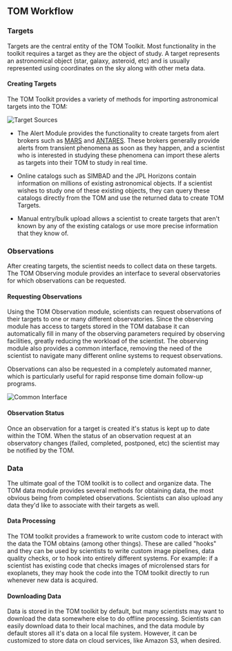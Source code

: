 TOM Workflow
---

### Targets

Targets are the central entity of the TOM Toolkit. Most functionality in the
toolkit requires a target as they are the object of study. A target represents an
astronomical object (star, galaxy, asteroid, etc) and is usually represented using
coordinates on the sky along with other meta data.

#### Creating Targets

The TOM Toolkit provides a variety of methods for importing astronomical targets
into the TOM:

![Target Sources](/assets/img/target_sources.png)


* The Alert Module provides the functionality to create targets from alert brokers
such as [MARS](https://mars.lco.global) and [ANTARES](https://antares.noao.edu/).
These brokers generally provide alerts from transient phenomena as soon as they
happen, and a scientist who is interested in studying these phenomena can import
these alerts as targets into their TOM to study in real time.

* Online catalogs such as SIMBAD and the JPL Horizons contain information on
  millions of existing astronomical objects. If a scientist wishes to study one of
  these existing objects, they can query these catalogs directly from the TOM and
  use the returned data to create TOM Targets.

* Manual entry/bulk upload allows a scientist to create targets that aren't known
  by any of the existing catalogs or use more precise information that they know
  of.


### Observations

After creating targets, the scientist needs to collect data on these targets. The
TOM Observing module provides an interface to several observatories for which
observations can be requested.

#### Requesting Observations

Using the TOM Observation module, scientists can request observations of their
targets to one or many different observatories. Since the observing module has
access to targets stored in the TOM database it can automatically fill in many of
the observing parameters required by observing facilities, greatly reducing the
workload of the scientist. The observing module also provides a common interface,
removing the need of the scientist to navigate many different online systems to
request observations.

Observations can also be requested in a completely automated manner, which is
particularly useful for rapid response time domain follow-up programs.


![Common Interface](/assets/img/common_interface.png)

#### Observation Status

Once an observation for a target is created it's status is kept up to date within
the TOM. When the status of an observation request at an observatory changes
(failed, completed, postponed, etc) the scientist may be notified by the TOM.

### Data

The ultimate goal of the TOM toolkit is to collect and organize data. The TOM data
module provides several methods for obtaining data, the most obvious being from
completed observations. Scientists can also upload any data they'd like to
associate with their targets as well.

#### Data Processing

The TOM toolkit provides a framework to write custom code to
interact with the data the TOM obtains (among other things). These are called
"hooks" and they can be used by scientists to write custom image pipelines, data
quality checks, or to hook into entirely different systems. For example: if a
scientist has existing code that checks images of microlensed stars for
exoplanets, they may hook the code into the TOM toolkit directly to run whenever
new data is acquired.

#### Downloading Data

Data is stored in the TOM toolkit by default, but many scientists may want to
download the data somewhere else to do offline processing. Scientists can easily
download data to their local machines, and the data module by default stores all
it's data on a local file system. However, it can be customized to store data on
cloud services, like Amazon S3, when desired.
